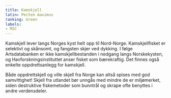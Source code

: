 ```yaml
---
title: Kamskjell
latin: Pecten maximus
ranking: Green
labels:
- MSC
---
```


Kamskjell lever langs Norges kyst helt opp til Nord-Norge. Kamskjellfisket er selektivt og skånsomt, og fangsten skjer ved dykking. I følge Artsdatabanken er ikke kamskjellbestanden i nedgang langs Norskekysten, og Havforskningsinstituttet anser fisket som bærekraftig. Det finnes også enkelte oppdrettsanlegg for kamskjell.

Både oppdrettskjell og ville skjell fra Norge kan altså spises med god samvittighet! Skjell fra utlandet bør unngås med mindre de er miljømerket, siden destruktive fiskemetoder som bunntrål og skrape ofte benyttes i andre verdensdeler.